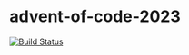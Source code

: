 # advent-of-code-2023

[![Build Status](https://github.com/hanleymark/advent-of-code-2023/workflows/build/badge.svg)](https://github.com/hanleymark/advent-of-code-2023/actions)
